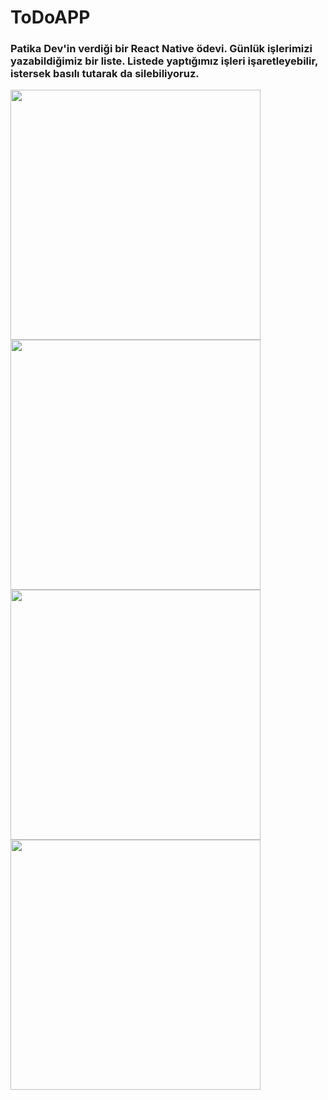 # ToDoAPP

### Patika Dev'in verdiği bir React Native ödevi. Günlük işlerimizi yazabildiğimiz bir liste. Listede yaptığımız işleri işaretleyebilir, istersek basılı tutarak da silebiliyoruz.

<img src= "https://i.hizliresim.com/d3q0le5.PNG" height=400px>
<img src= "https://i.hizliresim.com/1je0vvz.PNG" height=400px>
<img src= "https://i.hizliresim.com/4y8fln0.PNG" height=400px>
<img src= "https://i.hizliresim.com/tbdkeex.PNG" height=400px>
